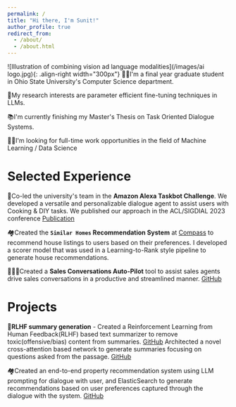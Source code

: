 ```yaml
---
permalink: /
title: "Hi there, I'm Sunit!"
author_profile: true
redirect_from: 
  - /about/
  - /about.html
---
```



![Illustration of combining vision ad language modalities](/images/ai logo.jpg){: .align-right width="300px"}
👨‍💻I'm a final year graduate student in Ohio State University's Computer Science department.

🔬My research interests are parameter efficient fine-tuning techniques in LLMs.

📚I'm currently finishing my Master's Thesis on Task Oriented Dialogue Systems.

👨‍💼I'm looking for full-time work opportunities in the field of Machine Learning / Data Science

# Selected Experience
🤖Co-led the university's team in the **Amazon Alexa Taskbot Challenge**. We developed a versatile and personalizable dialogue agent to assist users with Cooking & DIY tasks. We published our approach in the ACL/SIGDIAL 2023 conference [Publication](https://aclanthology.org/2023.sigdial-1.19/)

🏘️Created the **`Similar Homes` Recommendation System** at [Compass](https://www.compass.com/) to recommend house listings to users based on their preferences. I developed a scorer model that was used in a Learning-to-Rank style pipeline to generate house recommendations.

🧑🏻‍💼Created a **Sales Conversations Auto-Pilot** tool to assist sales agents drive sales conversations in a productive and streamlined manner. [GitHub](https://www.salesken.ai/blog/signal-conversation-tracking)

# Projects
🤖**RLHF summary generation** - Created a Reinforcement Learning from Human Feedback(RLHF) based text summarizer to remove toxic(offensive/bias) content from summaries. [GitHub](https://github.com/iwinterknight/RLHF-Summary-Detoxifier)
Architected a novel cross-attention based network to generate summaries focusing on questions asked from the passage. [GitHub](https://github.com/iwinterknight/LLMs_Cross_Task_Colab)

🏘️Created an end-to-end property recommendation system using LLM prompting for dialogue with user, and ElasticSearch to generate recommendations based on user preferences captured through the dialogue with the system. [GitHub](https://github.com/iwinterknight/Property-Recommendation-System)




